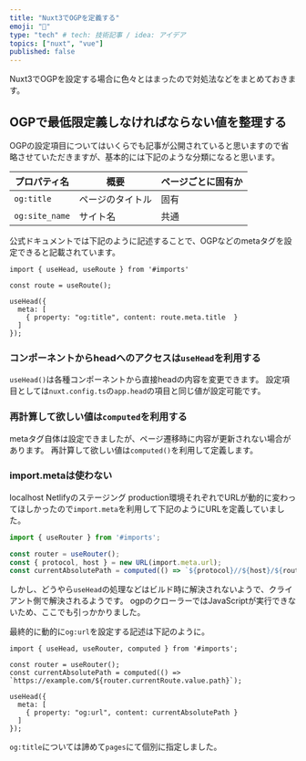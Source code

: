 ```yaml
---
title: "Nuxt3でOGPを定義する"
emoji: "🦁"
type: "tech" # tech: 技術記事 / idea: アイデア
topics: ["nuxt", "vue"]
published: false
---
```


Nuxt3でOGPを設定する場合に色々とはまったので対処法などをまとめておきます。

## OGPで最低限定義しなければならない値を整理する

OGPの設定項目についてはいくらでも記事が公開されていると思いますので省略させていただきますが、基本的には下記のような分類になると思います。

| プロパティ名   | 概要             | ページごとに固有か |
| -------------- | ---------------- | ------------------ |
| `og:title`     | ページのタイトル | 固有               |
| `og:site_name` | サイト名         | 共通               |

公式ドキュメントでは下記のように記述することで、OGPなどのmetaタグを設定できると記載されています。

```ts:App.vue
import { useHead, useRoute } from '#imports'

const route = useRoute();

useHead({
  meta: [
    { property: "og:title", content: route.meta.title  }
  ]
});
```

### コンポーネントからheadへのアクセスは`useHead`を利用する

`useHead()`は各種コンポーネントから直接headの内容を変更できます。
設定項目としては`nuxt.config.ts`の`app.head`の項目と同じ値が設定可能です。

### 再計算して欲しい値は`computed`を利用する

metaタグ自体は設定できましたが、ページ遷移時に内容が更新されない場合があります。
再計算して欲しい値は`computed()`を利用して定義します。

### import.metaは使わない

localhost Netlifyのステージング production環境それぞれでURLが動的に変わってほしかったので`import.meta`を利用して下記のようにURLを定義していました。

```ts
import { useRouter } from '#imports';

const router = useRouter();
const { protocol, host } = new URL(import.meta.url);
const currentAbsolutePath = computed(() => `${protocol}//${host}/${router.currentRoute.value.path}`);
```

しかし、どうやら`useHead`の処理などはビルド時に解決されないようで、クライアント側で解決されるようです。
ogpのクローラーではJavaScriptが実行できないため、ここでも引っかかりました。

最終的に動的に`og:url`を設定する記述は下記のように。

```ts:App.vue
import { useHead, useRouter, computed } from '#imports';

const router = useRouter();
const currentAbsolutePath = computed(() => `https://example.com/${router.currentRoute.value.path}`);

useHead({
  meta: [
    { property: "og:url", content: currentAbsolutePath }
  ]
});
```

`og:title`については諦めて`pages`にて個別に指定しました。  
